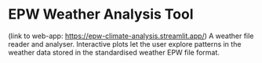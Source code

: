 # EPW Weather Analysis Tool
(link to web-app: https://epw-climate-analysis.streamlit.app/)
A weather file reader and analyser. Interactive plots let the user explore patterns in the weather data stored in the standardised weather EPW file format.
